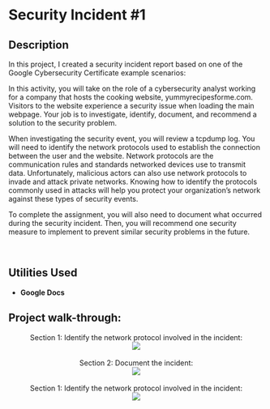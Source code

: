 <h1>Security Incident #1</h1>


<h2>Description</h2>
In this project, I created a security incident report based on one of the Google Cybersecurity Certificate example scenarios: 

In this activity, you will take on the role of a cybersecurity analyst working for a company that hosts the cooking website, yummyrecipesforme.com. Visitors to the website experience a security issue when loading the main webpage. Your job is to investigate, identify, document, and recommend a solution to the security problem. 

When investigating the security event, you will review a tcpdump log. You will need to identify the network protocols used to establish the connection between the user and the website. Network protocols are the communication rules and standards networked devices use to transmit data. Unfortunately, malicious actors can also use network protocols to invade and attack private networks. Knowing how to identify the protocols commonly used in attacks will help you protect your organization’s network against these types of security events.

To complete the assignment, you will also need to document what occurred during the security incident. Then, you will recommend one security measure to implement to prevent similar security problems in the future.

<br />


<h2>Utilities Used</h2>

- <b>Google Docs</b>

<h2>Project walk-through:</h2>

<p align="center">
Section 1: Identify the network protocol involved in the incident: <br/>
<img src="https://i.imgur.com/oxTMqaD.png"/>
<br />
<br />
Section 2: Document the incident:  <br/>
<img src="https://i.imgur.com/4aqirCm.png"/>
<br />
<br />
Section 1: Identify the network protocol involved in the incident: <br/>
<img src="https://i.imgur.com/D1qKfu4.png"/>
